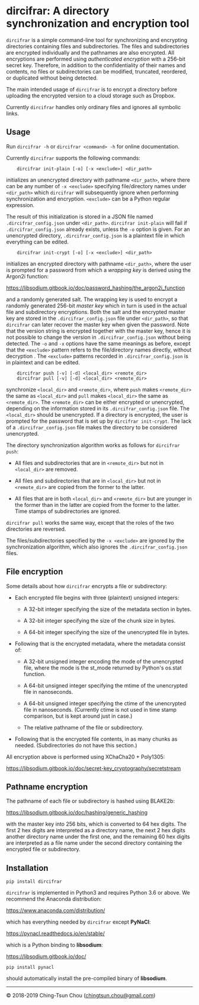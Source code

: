 
# dircifrar: A directory synchronization and encryption tool

`dircifrar` is a simple command-line tool for synchronizing and
encrypting directories containing files and subdirectories.  The files
and subdirectories are encrypted individually and the pathnames are
also encrypted.  All encryptions are performed using *authenticated
encryption* with a 256-bit secret key.  Therefore, in addition to the
confidentiality of their names and contents, no files or
subdirectories can be modified, truncated, reordered, or duplicated
without being detected.

The main intended usage of `dircifrar` is to encrypt a directory
before uploading the encrypted version to a cloud storage such as
Dropbox.

Currently `dircifrar` handles only ordinary files and ignores all
symbolic links.

## Usage

Run `dircifrar -h` or `dircifrar <command> -h` for online documentation.

Currently `dircifrar` supports the following commands:

```
    dircifrar init-plain [-o] [-x <exclude>] <dir_path>
```

initializes an unencrypted directory with pathname `<dir_path>`, where
there can be any number of `-x <exclude>` specifying file/directory
names under `<dir_path>` which `dircifrar` will subsequently ignore
when performing synchronization and encryption.  `<exclude>` can be a
Python regular expression.

The result of this initialization is stored in a JSON file named
`.dircifrar_config.json` under `<dir_path>`.  `dircifrar init-plain`
will fail if `.dircifrar_config.json` already exists, unless the `-o`
option is given.  For an unencrypted directory,
`.dircifrar_config.json` is a plaintext file in which everything can
be edited.

```
    dircifrar init-crypt [-o] [-x <exclude>] <dir_path>
```

initializes an encrypted directory with pathname `<dir_path>`, where
the user is prompted for a password from which a *wrapping key* is
derived using the Argon2i function:

https://libsodium.gitbook.io/doc/password_hashing/the_argon2i_function

and a randomly generated salt.  The wrapping key is used to encrypt a
randomly generated 256-bit *master key* which in turn is used in the
actual file and subdirectory encryptions.  Both the salt and the
encrypted master key are stored in the `.dircifrar_config.json` file
under `<dir_path>`, so that `dircifrar` can later recover the master
key when given the password.  Note that the version string is
encrypted together with the master key, hence it is not possible to
change the version in `.dircifrar_config.json` without being detected.
The `-o` and `-x` options have the same meanings as before, except
that the `<exclude>` pattern refers to the file/directory names
directly, without decryption .  The `<exclude>` patterns recorded in
`.dircifrar_config.json` is in plaintext and can be edited.

```
    dircifrar push [-v] [-d] <local_dir> <remote_dir>
    dircifrar pull [-v] [-d] <local_dir> <remote_dir>
```

synchronize `<local_dir>` and `<remote_dir>`, where `push` makes
`<remote_dir>` the same as `<local_dir>` and `pull` makes
`<local_dir>` the same as `<remote_dir>`.  The `<remote_dir>` can be
either encrypted or unencrypted, depending on the information stored
in its `.dircifrar_config.json` file.  The `<local_dir>` should be
unencrypted.  If a directory is encrypted, the user is prompted for
the password that is set up by `dircifrar init-crypt`.  The lack of a
`.dircifrar_config.json` file makes the directory to be considered
unencrypted.

The directory synchronization algorithm works as follows for `dircifrar push`:

* All files and subdirectories that are in `<remote_dir>` but not in
  `<local_dir>` are removed.

* All files and subdirectories that are in `<local_dir>` but not in
  `<remote_dir>` are copied from the former to the latter.

* All files that are in both `<local_dir>` and `<remote_dir>` but are
  younger in the former than in the latter are copied from the former
  to the latter.  Time stamps of subdirectories are ignored.

`dircifrar pull` works the same way, except that the roles of the two
directories are reversed.

The files/subdirectories specified by the `-x <exclude>` are ignored
by the synchronization algorithm, which also ignores the
`.dircifrar_config.json` files.

## File encryption

Some details about how `dircifrar` encrypts a file or subdirectory:

* Each encrypted file begins with three (plaintext) unsigned integers:

  + A 32-bit integer specifying the size of the metadata section in bytes.

  + A 32-bit integer specifying the size of the chunk size in bytes.

  + A 64-bit integer specifying the size of the unencrypted file in bytes.

* Following that is the encrypted metadata, where the metadata consist of:

  + A 32-bit unsigned integer encoding the mode of the unencrypted file,
    where the mode is the st_mode returned by Python's os.stat function.

  + A 64-bit unsigned integer specifying the mtime of the unencrypted file in nanoseconds.

  + A 64-bit unsigned integer specifying the ctime of the unencrypted file in nanoseconds.
    (Currently ctime is not used in time stamp comparison, but is kept around just in case.)

  + The relative pathname of the file or subdirectory.

* Following that is the encrypted file contents, in as many chunks as needed.
  (Subdirectories do not have this section.)

All encryption above is performed using XChaCha20 + Poly1305:

https://libsodium.gitbook.io/doc/secret-key_cryptography/secretstream

## Pathname encryption

The pathname of each file or subdirectory is hashed using BLAKE2b:

https://libsodium.gitbook.io/doc/hashing/generic_hashing

with the master key into 256 bits, which is converted to 64 hex
digits.  The first 2 hex digits are interpreted as a directory name,
the next 2 hex digits another directory name under the first one, and
the remaining 60 hex digits are interpreted as a file name under the
second directory containing the encrypted file or subdirectory.

## Installation

```
pip install dircifrar
```


`dircifrar` is implemented in Python3 and requires Python 3.6 or above.
We recommend the Anaconda distribution:

https://www.anaconda.com/distribution/

which has everything needed by `dircifrar` except **PyNaCl**:

https://pynacl.readthedocs.io/en/stable/

which is a Python binding to **libsodium**:

https://libsodium.gitbook.io/doc/

```
pip install pynacl
```

should automatically install the pre-compiled binary of **libsodium**.

--------------------------------
&copy; 2018-2019  Ching-Tsun Chou (<chingtsun.chou@gmail.com>)
